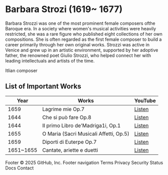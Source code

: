 # Barbara Strozi (1619~ 1677)

Barbara Strozzi was one of the most prominent female composers ofthe Baroque era. In a society where women's musical activities were heavily restricted, she was a rare figure who published eight collections of her own compositions. She is often regarded as the first female composer to build a career primarily through her own original works. Strozzi was active in Venice and grew up in an artistic environment, supported by her adoptive father, the renowned poet Giulio Strozzi, who helped connect her with leading intellectuals and artists of the time.

Itlian composer

## List of Important Works

| Year      | Works                                  | YouTube                                     |
| --------- | -------------------------------------- | ------------------------------------------- |
| 1659      | Lagrime mie Op.7                       |[Listen](https://youtu.be/w2lBnocuMC0?feature=shared) |
| 1644      | Che si può fare Op.8                   |[Listen](https://youtu.be/1F458aC_FUM?feature=shared) |
| 1644      | II primo Libro de'Madriga1i, Op.1      |[Listen](https://youtu.be/ETxIcs-xQnw?feature=shared) |
| 1655      | O Maria (Sacri Musicali Affetti, Op.5) |[Listen](https://youtu.be/BWZoYpDLDX0?feature=shared) |
| 1659      | Diporti di Euterpe Op.7                |[Listen](https://youtube.com/playlist?list=PLj_QQHFdirsKZ-Zs-Ln9SLs_gNHqojaT5&feature=shared)|
| 1651~1655 | Cantate, ariette e duetti              |[Listen](https://youtu.be/jJKMng1jkY8?feature=shared) |
Footer
© 2025 GitHub, Inc.
Footer navigation
Terms
Privacy
Security
Status
Docs
Contact
